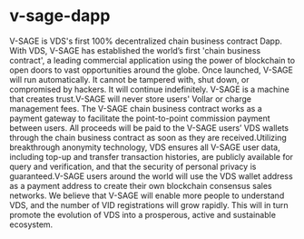 # v-sage-dapp

V-SAGE is VDS's first 100% decentralized chain business contract Dapp.
With VDS, V-SAGE has established the world’s first 'chain business contract', 
a leading commercial application using the power of blockchain to open doors 
to vast opportunities around the globe. Once launched, V-SAGE will run automatically. 
It cannot be tampered with, shut down, or compromised by hackers. It will continue indefinitely. 
V-SAGE is a machine that creates trust.V-SAGE will never store users' Vollar or charge management fees. 
The V-SAGE chain business contract works as a payment gateway to facilitate 
the point-to-point commission payment between users. All proceeds will be paid to the V-SAGE users’ VDS 
wallets through the chain business contract as soon as they are received.Utilizing breakthrough anonymity technology, 
VDS ensures all V-SAGE user data, including top-up and transfer transaction histories, 
are publicly available for query and verification, and that the security of personal 
privacy is guaranteed.V-SAGE users around the world will use the VDS wallet address 
as a payment address to create their own blockchain consensus sales networks.
We believe that V-SAGE will enable more people to understand VDS, 
and the number of VID registrations will grow rapidly. This will in turn promote 
the evolution of VDS into a prosperous, active and sustainable ecosystem.
